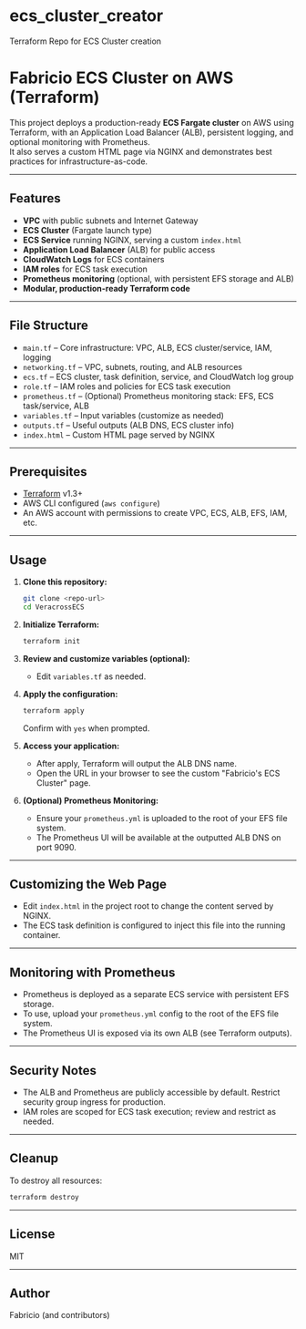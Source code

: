 # ecs_cluster_creator
Terraform Repo for ECS Cluster creation


# Fabricio ECS Cluster on AWS (Terraform)

This project deploys a production-ready **ECS Fargate cluster** on AWS using Terraform, with an Application Load Balancer (ALB), persistent logging, and optional monitoring with Prometheus.  
It also serves a custom HTML page via NGINX and demonstrates best practices for infrastructure-as-code.

---

## Features

- **VPC** with public subnets and Internet Gateway
- **ECS Cluster** (Fargate launch type)
- **ECS Service** running NGINX, serving a custom `index.html`
- **Application Load Balancer** (ALB) for public access
- **CloudWatch Logs** for ECS containers
- **IAM roles** for ECS task execution
- **Prometheus monitoring** (optional, with persistent EFS storage and ALB)
- **Modular, production-ready Terraform code**

---

## File Structure

- `main.tf` – Core infrastructure: VPC, ALB, ECS cluster/service, IAM, logging
- `networking.tf` – VPC, subnets, routing, and ALB resources
- `ecs.tf` – ECS cluster, task definition, service, and CloudWatch log group
- `role.tf` – IAM roles and policies for ECS task execution
- `prometheus.tf` – (Optional) Prometheus monitoring stack: EFS, ECS task/service, ALB
- `variables.tf` – Input variables (customize as needed)
- `outputs.tf` – Useful outputs (ALB DNS, ECS cluster info)
- `index.html` – Custom HTML page served by NGINX

---

## Prerequisites

- [Terraform](https://www.terraform.io/downloads.html) v1.3+
- AWS CLI configured (`aws configure`)
- An AWS account with permissions to create VPC, ECS, ALB, EFS, IAM, etc.

---

## Usage

1. **Clone this repository:**
   ```sh
   git clone <repo-url>
   cd VeracrossECS
   ```

2. **Initialize Terraform:**
   ```sh
   terraform init
   ```

3. **Review and customize variables (optional):**
   - Edit `variables.tf` as needed.

4. **Apply the configuration:**
   ```sh
   terraform apply
   ```
   Confirm with `yes` when prompted.

5. **Access your application:**
   - After apply, Terraform will output the ALB DNS name.
   - Open the URL in your browser to see the custom "Fabricio's ECS Cluster" page.

6. **(Optional) Prometheus Monitoring:**
   - Ensure your `prometheus.yml` is uploaded to the root of your EFS file system.
   - The Prometheus UI will be available at the outputted ALB DNS on port 9090.

---

## Customizing the Web Page

- Edit `index.html` in the project root to change the content served by NGINX.
- The ECS task definition is configured to inject this file into the running container.

---

## Monitoring with Prometheus

- Prometheus is deployed as a separate ECS service with persistent EFS storage.
- To use, upload your `prometheus.yml` config to the root of the EFS file system.
- The Prometheus UI is exposed via its own ALB (see Terraform outputs).

---

## Security Notes

- The ALB and Prometheus are publicly accessible by default. Restrict security group ingress for production.
- IAM roles are scoped for ECS task execution; review and restrict as needed.

---

## Cleanup

To destroy all resources:
```sh
terraform destroy
```

---

## License

MIT

---

## Author

Fabricio (and contributors)
